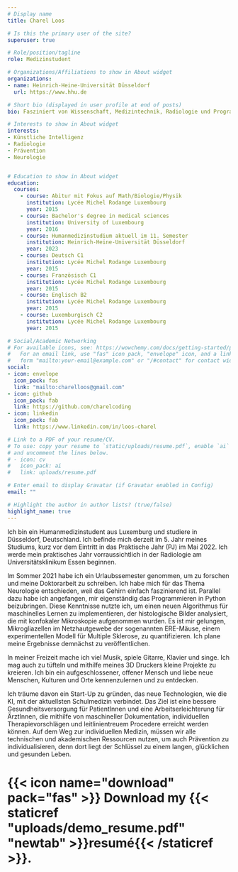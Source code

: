```yaml
---
# Display name
title: Charel Loos

# Is this the primary user of the site?
superuser: true

# Role/position/tagline
role: Medizinstudent

# Organizations/Affiliations to show in About widget
organizations:
- name: Heinrich-Heine-Universität Düsseldorf
  url: https://www.hhu.de

# Short bio (displayed in user profile at end of posts)
bio: Fasziniert von Wissenschaft, Medizintechnik, Radiologie und Programmierung.

# Interests to show in About widget
interests:
- Künstliche Intelligenz
- Radiologie
- Prävention
- Neurologie 


# Education to show in About widget
education:
  courses:
    - course: Abitur mit Fokus auf Math/Biologie/Physik
      institution: Lycée Michel Rodange Luxembourg
      year: 2015
    - course: Bachelor's degree in medical sciences
      institution: University of Luxembourg
      year: 2016
    - course: Humanmedizinstudium aktuell im 11. Semester
      institution: Heinrich-Heine-Universität Düsseldorf
      year: 2023
    - course: Deutsch C1
      institution: Lycée Michel Rodange Luxembourg
      year: 2015
    - course: Französisch C1
      institution: Lycée Michel Rodange Luxembourg
      year: 2015
    - course: Englisch B2
      institution: Lycée Michel Rodange Luxembourg
      year: 2015
    - course: Luxemburgisch C2
      institution: Lycée Michel Rodange Luxembourg
      year: 2015

# Social/Academic Networking
# For available icons, see: https://wowchemy.com/docs/getting-started/page-builder/#icons
#   For an email link, use "fas" icon pack, "envelope" icon, and a link in the
#   form "mailto:your-email@example.com" or "/#contact" for contact widget.
social:
- icon: envelope
  icon_pack: fas
  link: "mailto:charelloos@gmail.com"
- icon: github
  icon_pack: fab
  link: https://github.com/charelcoding
- icon: linkedin
  icon_pack: fab
  link: https://www.linkedin.com/in/loos-charel

# Link to a PDF of your resume/CV.
# To use: copy your resume to `static/uploads/resume.pdf`, enable `ai` icons in `params.toml`, 
# and uncomment the lines below.
# - icon: cv
#   icon_pack: ai
#   link: uploads/resume.pdf

# Enter email to display Gravatar (if Gravatar enabled in Config)
email: ""

# Highlight the author in author lists? (true/false)
highlight_name: true
---
```


Ich bin ein Humanmedizinstudent aus Luxemburg und studiere in Düsseldorf, Deutschland. Ich befinde mich derzeit im 5. Jahr meines Studiums, kurz vor dem Eintritt in das Praktische Jahr (PJ) im Mai 2022. Ich werde mein praktisches Jahr vorraussichtlich in der Radiologie am Universitätsklinikum Essen beginnen.

Im Sommer 2021 habe ich ein Urlaubssemester genommen, um zu forschen und meine Doktorarbeit zu schreiben. Ich habe mich für das Thema Neurologie entschieden, weil das Gehirn einfach faszinierend ist. Parallel dazu habe ich angefangen, mir eigenständig das Programmieren in Python beizubringen. Diese Kenntnisse nutzte ich, um einen neuen Algorithmus für maschinelles Lernen zu implementieren, der histologische Bilder analysiert, die mit konfokaler Mikroskopie aufgenommen wurden. Es ist mir gelungen, Mikrogliazellen im Netzhautgewebe der sogenannten ERE-Mäuse, einem experimentellen Modell für Multiple Sklerose, zu quantifizieren. Ich plane meine Ergebnisse demnächst zu veröffentlichen.

In meiner Freizeit mache ich viel Musik, spiele Gitarre, Klavier und singe. Ich mag auch zu tüfteln und mithilfe meines 3D Druckers kleine Projekte zu kreieren. Ich bin ein aufgeschlossener, offener Mensch und liebe neue Menschen, Kulturen und Orte kennenzulernen und zu entdecken.

Ich träume davon ein Start-Up zu gründen, das neue Technologien, wie die KI, mit der aktuellsten Schulmedizin verbindet. Das Ziel ist eine bessere Gesundheitsversorgung für PatientInnen und eine Arbeitserleichterung für ÄrztInnen, die mithilfe von maschineller Dokumentation, individuellen Therapievorschlägen und leitlinientreuem Procedere erreicht werden können. Auf dem Weg zur individuellen Medizin, müssen wir alle technischen und akademischen Ressourcen nutzen, um auch Prävention zu individualisieren, denn dort liegt der Schlüssel zu einem langen, glücklichen und gesunden Leben.

# {{< icon name="download" pack="fas" >}} Download my {{< staticref "uploads/demo_resume.pdf" "newtab" >}}resumé{{< /staticref >}}.
